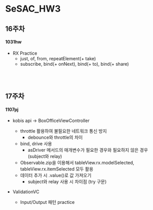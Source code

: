 # SeSAC_HW3

## 16주차
#### 1031hw
- RX Practice
    - just, of, from, repeatElement(+ take)
    - subscribe, bind(+ onNext), bind(+ to), bind(+ share) 


<br>
<br>

## 17주차
#### 1107pj
- kobis api -> BoxOfficeViewController
  - throttle 활용하여 불필요한 네트워크 통신 방지
    - debounce와 throttle의 차이
  - bind, drive 사용
    - asDriver 메서드의 매개변수가 필요한 경우와 필요하지 않은 경우 (subject와 relay)
  - Observable.zip을 이용해서 tableView.rx.modelSelected, tableView.rx.itemSelected 모두 활용
  - 데이터 추가 시 .value()로 값 가져오기
    - subject와 relay 사용 시 차이점 (try 구문)


- ValidationVC
  - Input/Output 패턴 practice
